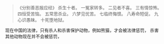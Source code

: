 > 《分别善恶报应经》
> 杀生十者。
> 一冤家转多。
> 二见者不喜。
> 三有情惊怖。
> 四恒受苦恼。
> 五常思杀业。
> 六梦见忧苦。
> 七临终悔恨。
> 八寿命短促。
> 九心识愚昧。
> 十死堕地狱。

现在中国的法律，只有杀人和杀害保护动物，例如熊猫，才会被法律惩罚，
杀害其他动物现在并不会被惩罚，

